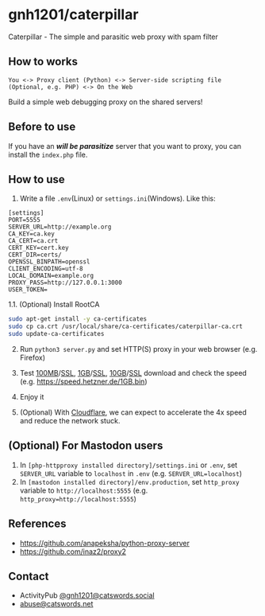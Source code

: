 # gnh1201/caterpillar
Caterpillar - The simple and parasitic web proxy with spam filter

## How to works
```
You <-> Proxy client (Python) <-> Server-side scripting file (Optional, e.g. PHP) <-> On the Web
```

Build a simple web debugging proxy on the shared servers!

## Before to use
If you have an ***will be parasitize*** server that you want to proxy, you can install the `index.php` file.

## How to use
1. Write a file `.env`(Linux) or `settings.ini`(Windows). Like this:

```
[settings]
PORT=5555
SERVER_URL=http://example.org
CA_KEY=ca.key
CA_CERT=ca.crt
CERT_KEY=cert.key
CERT_DIR=certs/
OPENSSL_BINPATH=openssl
CLIENT_ENCODING=utf-8
LOCAL_DOMAIN=example.org
PROXY_PASS=http://127.0.0.1:3000
USER_TOKEN=
```

1.1. (Optional) Install RootCA
```bash
sudo apt-get install -y ca-certificates
sudo cp ca.crt /usr/local/share/ca-certificates/caterpillar-ca.crt
sudo update-ca-certificates
```

2. Run `python3 server.py` and set HTTP(S) proxy in your web browser (e.g. Firefox)

3. Test [100MB](http://speed.hetzner.de/100MB.bin)/[SSL](https://speed.hetzner.de/100MB.bin), [1GB](http://speed.hetzner.de/1GB.bin)/[SSL](https://speed.hetzner.de/1GB.bin), [10GB](http://speed.hetzner.de/10GB.bin)/[SSL](http://speed.hetzner.de/10GB.bin) download and check the speed (e.g. https://speed.hetzner.de/1GB.bin)

3. Enjoy it

4. (Optional) With [Cloudflare](https://cloudflare.com), we can expect to accelerate the 4x speed and reduce the network stuck.

## (Optional) For Mastodon users
1. In `[php-httpproxy installed directory]/settings.ini` or `.env`, set `SERVER_URL` variable to `localhost` in `.env`  (e.g. `SERVER_URL=localhost`)
2. In  `[mastodon installed directory]/env.production`, set `http_proxy` variable to `http://localhost:5555` (e.g. `http_proxy=http://localhost:5555`)

## References
* https://github.com/anapeksha/python-proxy-server
* https://github.com/inaz2/proxy2

## Contact
* ActivityPub [@gnh1201@catswords.social](https://catswords.social/@gnh1201)
* abuse@catswords.net
